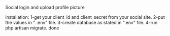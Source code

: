 Social login and upload profile picture

installation:
1-get your client_id and client_secret from your social site.
2-put the values in " .env" file.
3-create database as stated in ".env" file.
4-run php artisan migrate.
done


